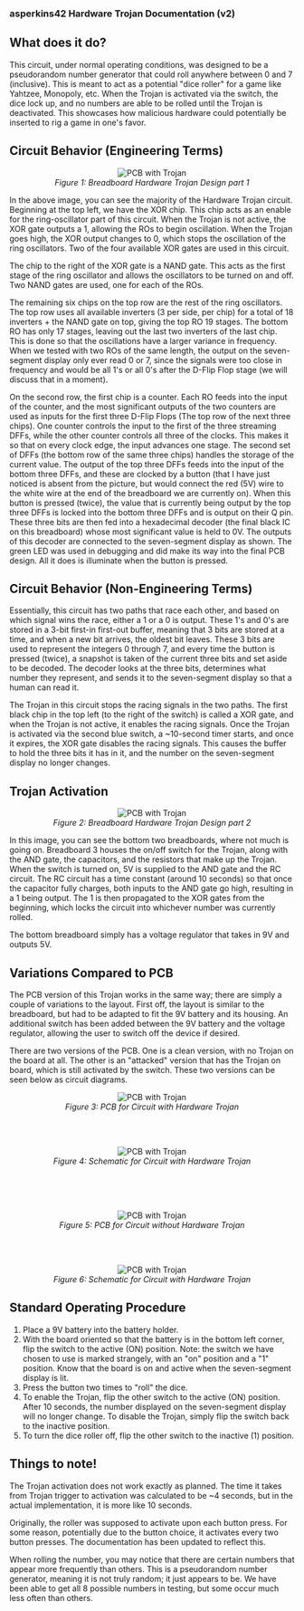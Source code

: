 ### asperkins42 Hardware Trojan Documentation (v2)

## What does it do?
This circuit, under normal operating conditions, was designed to be a pseudorandom number generator that could roll anywhere between 0 and 7 (inclusive). This is meant to act as a potential "dice roller" for a game like Yahtzee, Monopoly, etc. When the Trojan is activated via the switch, the dice lock up, and no numbers are able to be rolled until the Trojan is deactivated. This showcases how malicious hardware could potentially be inserted to rig a game in one's favor. 

## Circuit Behavior (Engineering Terms)

<p align="center">
  <img src="images/asperkins42_hardwareTrojanImg1.jpg" alt="PCB with Trojan"/>
  <br>
  <em>Figure 1: Breadboard Hardware Trojan Design part 1</em>
</p>

In the above image, you can see the majority of the Hardware Trojan circuit. 
Beginning at the top left, we have the XOR chip. This chip acts as an enable for the ring-oscillator part of this circuit. When the Trojan is not active, the XOR gate outputs a 1, allowing the ROs to begin oscillation. When the Trojan goes high, the XOR output changes to 0, which stops the oscillation of the ring oscillators. Two of the four available XOR gates are used in this circuit. 

The chip to the right of the XOR gate is a NAND gate. This acts as the first stage of the ring oscillator and allows the oscillators to be turned on and off. Two NAND gates are used, one for each of the ROs. 

The remaining six chips on the top row are the rest of the ring oscillators. The top row uses all available inverters (3 per side, per chip) for a total of 18 inverters + the NAND gate on top, giving the top RO 19 stages. The bottom RO has only 17 stages, leaving out the last two inverters of the last chip. This is done so that the oscillations have a larger variance in frequency. When we tested with two ROs of the same length, the output on the seven-segment display only ever read 0 or 7, since the signals were too close in frequency and would be all 1's or all 0's after the D-Flip Flop stage (we will discuss that in a moment).

On the second row, the first chip is a counter. Each RO feeds into the input of the counter, and the most significant outputs of the two counters are used as inputs for the first three D-Flip Flops (The top row of the next three chips). One counter controls the input to the first of the three streaming DFFs, while the other counter controls all three of the clocks. This makes it so that on every clock edge, the input advances one stage. The second set of DFFs (the bottom row of the same three chips) handles the storage of the current value. The output of the top three DFFs feeds into the input of the bottom three DFFs, and these are clocked by a button (that I have just noticed is absent from the picture, but would connect the red (5V) wire to the white wire at the end of the breadboard we are currently on). When this button is pressed (twice), the value that is currently being output by the top three DFFs is locked into the bottom three DFFs and is output on their Q pin. These three bits are then fed into a hexadecimal decoder (the final black IC on this breadboard) whose most significant value is held to 0V. The outputs of this decoder are connected to the seven-segment display as shown. The green LED was used in debugging and did make its way into the final PCB design. All it does is illuminate when the button is pressed. 

## Circuit Behavior (Non-Engineering Terms)
Essentially, this circuit has two paths that race each other, and based on which signal wins the race, either a 1 or a 0 is output. These 1's and 0's are stored in a 3-bit first-in first-out buffer, meaning that 3 bits are stored at a time, and when a new bit arrives, the oldest bit leaves. These 3 bits are used to represent the integers 0 through 7, and every time the button is pressed (twice), a snapshot is taken of the current three bits and set aside to be decoded. The decoder looks at the three bits, determines what number they represent, and sends it to the seven-segment display so that a human can read it. 

The Trojan in this circuit stops the racing signals in the two paths. The first black chip in the top left (to the right of the switch) is called a XOR gate, and when the Trojan is not active, it enables the racing signals. Once the Trojan is activated via the second blue switch, a ~10-second timer starts, and once it expires, the XOR gate disables the racing signals. This causes the buffer to hold the three bits it has in it, and the number on the seven-segment display no longer changes. 

## Trojan Activation 
<p align="center">
  <img src="images/asperkins42_hardwareTrojanImg2.jpg" alt="PCB with Trojan"/>
  <br>
  <em>Figure 2: Breadboard Hardware Trojan Design part 2</em>
</p>

In this image, you can see the bottom two breadboards, where not much is going on. Breadboard 3 houses the on/off switch for the Trojan, along with the AND gate, the capacitors, and the resistors that make up the Trojan. When the switch is turned on, 5V is supplied to the AND gate and the RC circuit. The RC circuit has a time constant (around 10 seconds) so that once the capacitor fully charges, both inputs to the AND gate go high, resulting in a 1 being output. The 1 is then propagated to the XOR gates from the beginning, which locks the circuit into whichever number was currently rolled. 

The bottom breadboard simply has a voltage regulator that takes in 9V and outputs 5V. 

## Variations Compared to PCB

The PCB version of this Trojan works in the same way; there are simply a couple of variations to the layout. First off, the layout is similar to the breadboard, but had to be adapted to fit the 9V battery and its housing. An additional switch has been added between the 9V battery and the voltage regulator, allowing the user to switch off the device if desired. 

There are two versions of the PCB. One is a clean version, with no Trojan on the board at all. The other is an "attacked" version that has the Trojan on board, which is still activated by the switch. These two versions can be seen below as circuit diagrams. 

<p align="center">
  <img src="images/pcb_with_trojan.jpg" alt="PCB with Trojan"/>
  <br>
  <em>Figure 3: PCB for Circuit with Hardware Trojan</em>
</p>

<br><br>

<p align="center">
  <img src="https://github.com/user-attachments/assets/e501f18c-8d8c-4568-84d2-62020a3dfbb5" alt="PCB with Trojan"/>
  <br>
  <em>Figure 4: Schematic for Circuit with Hardware Trojan</em>
</p>

<br><br><br>

<p align="center">
  <img src="images/pcb_no_trojan.jpg" alt="PCB with Trojan"/>
  <br>
  <em>Figure 5: PCB for Circuit without Hardware Trojan</em>
</p>

<br><br>

<p align="center">
  <img src="https://github.com/user-attachments/assets/09eebc1f-36c4-4ac4-921f-05c3371900c4" alt="PCB with Trojan"/>
  <br>
  <em>Figure 6: Schematic for Circuit with Hardware Trojan</em>
</p>

## Standard Operating Procedure

1. Place a 9V battery into the battery holder.
2. With the board oriented so that the battery is in the bottom left corner, flip the switch to the active (ON) position. Note: the switch we have chosen to use is marked strangely, with an "on" position and a "1" position. Know that the board is on and active when the seven-segment display is lit. 
3. Press the button two times to "roll" the dice.
4. To enable the Trojan, flip the other switch to the active (ON) position. After 10 seconds, the number displayed on the seven-segment display will no longer change. To disable the Trojan, simply flip the switch back to the inactive position.
5. To turn the dice roller off, flip the other switch to the inactive (1) position.
   

## Things to note!
The Trojan activation does not work exactly as planned. The time it takes from Trojan trigger to activation was calculated to be ~4 seconds, but in the actual implementation, it is more like 10 seconds. 

Originally, the roller was supposed to activate upon each button press. For some reason, potentially due to the button choice, it activates every two button presses. The documentation has been updated to reflect this. 

When rolling the number, you may notice that there are certain numbers that appear more frequently than others. This is a pseudorandom number generator, meaning it is not truly random; it just appears to be. We have been able to get all 8 possible numbers in testing, but some occur much less often than others. 
